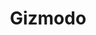 ---
layout: page
title: Gizmodo
description: Without Wires Or Bluetooth, This Case Lets You Add Buttons And Scroll Wheels To Your Smartphone
img: assets/img/logo/gizmodo.png
redirect: https://gizmodo.com.au/2019/06/without-wires-or-bluetooth-this-case-lets-you-add-buttons-and-scroll-wheels-to-your-smartphone/
importance: 3
category: Vidgets
---